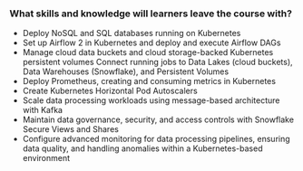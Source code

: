 ### What skills and knowledge will learners leave the course with?

- Deploy NoSQL and SQL databases running on Kubernetes
- Set up Airflow 2 in Kubernetes and deploy and execute Airflow DAGs
- Manage cloud data buckets and cloud storage-backed Kubernetes persistent volumes
Connect running jobs to Data Lakes (cloud buckets), Data Warehouses (Snowflake), and Persistent Volumes
- Deploy Prometheus, creating and consuming metrics in Kubernetes
- Create Kubernetes Horizontal Pod Autoscalers
- Scale data processing workloads using message-based architecture with Kafka
- Maintain data governance, security, and access controls with Snowflake Secure Views and Shares
- Configure advanced monitoring for data processing pipelines, ensuring data quality, and handling anomalies within a Kubernetes-based environment